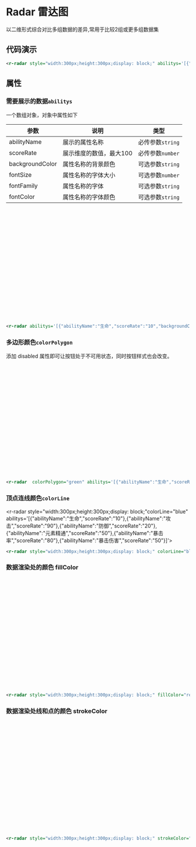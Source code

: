 # Radar 雷达图

以二维形式综合对比多组数据的差异,常用于比较2组或更多组数据集

## 代码演示

<r-radar abilitys='[{"abilityName":"生命","scoreRate":"10","backgroundColor":"red","fontSize":"30","fontColor":"blue"},{"abilityName":"攻击","scoreRate":"90"},{"abilityName":"防御","scoreRate":"20"},{"abilityName":"元素精通","scoreRate":"50"},{"abilityName":"暴击率","scoreRate":"80"},{"abilityName":"暴击伤害","scoreRate":"50"}]'></r-radar>

```xml
<r-radar style="width:300px;height:300px;display: block;" abilitys='[{"abilityName":"生命","scoreRate":"10","backgroundColor":"red","fontSize":"30","fontColor":"blue"},{"abilityName":"攻击","scoreRate":"90"},{"abilityName":"防御","scoreRate":"20"},{"abilityName":"元素精通","scoreRate":"50"},{"abilityName":"暴击率","scoreRate":"80"},{"abilityName":"暴击伤害","scoreRate":"50"}]'></r-radar>
```

## 属性

### 需要展示的数据`abilitys`

一个数组对象，对象中属性如下

| 参数     | 说明     | 类型                                     |
| -------- | -------- | ---------------------------------------- |
| abilityName      | 展示的属性名称 | 必传参数`string`           |
| scoreRate | 展示维度的数值，最大100 | 必传参数`number` |
| backgroundColor   | 属性名称的背景颜色 | 可选参数`string`                             |
| fontSize   | 属性名称的字体大小 | 可选参数`number`                             |
| fontFamily   | 属性名称的字体 | 可选参数`string`                             |
| fontColor   | 属性名称的字体颜色 | 可选参数`string`                             |

<r-radar style="width:300px;height:300px;display: block;"  abilitys='[{"abilityName":"生命","scoreRate":"10","backgroundColor":"red","fontSize":"30","fontColor":"blue"},{"abilityName":"攻击","scoreRate":"90"},{"abilityName":"防御","scoreRate":"20"},{"abilityName":"元素精通","scoreRate":"50"},{"abilityName":"暴击率","scoreRate":"80"},{"abilityName":"暴击伤害","scoreRate":"50"}]'></r-radar>

```xml
<r-radar abilitys='[{"abilityName":"生命","scoreRate":"10","backgroundColor":"red","fontSize":"30","fontColor":"blue"},{"abilityName":"攻击","scoreRate":"90"},{"abilityName":"防御","scoreRate":"20"},{"abilityName":"元素精通","scoreRate":"50"},{"abilityName":"暴击率","scoreRate":"80"},{"abilityName":"暴击伤害","scoreRate":"50"}]'></r-radar>
```

### 多边形颜色`colorPolygon`

添加 disabled 属性即可让按钮处于不可用状态，同时按钮样式也会改变。

<r-radar style="width:300px;height:300px;display: block;" colorPolygon="green"  abilitys='[{"abilityName":"生命","scoreRate":"10"},{"abilityName":"攻击","scoreRate":"90"},{"abilityName":"防御","scoreRate":"20"},{"abilityName":"元素精通","scoreRate":"50"},{"abilityName":"暴击率","scoreRate":"80"},{"abilityName":"暴击伤害","scoreRate":"50"}]'></r-radar>

```xml
<r-radar  colorPolygon="green" abilitys='[{"abilityName":"生命","scoreRate":"10"},{"abilityName":"攻击","scoreRate":"90"},{"abilityName":"防御","scoreRate":"20"},{"abilityName":"元素精通","scoreRate":"50"},{"abilityName":"暴击率","scoreRate":"80"},{"abilityName":"暴击伤害","scoreRate":"50"}]'></r-radar>
```

### 顶点连线颜色`colorLine`

<r-radar style="width:300px;height:300px;display: block;"colorLine="blue" abilitys='[{"abilityName":"生命","scoreRate":"10"},{"abilityName":"攻击","scoreRate":"90"},{"abilityName":"防御","scoreRate":"20"},{"abilityName":"元素精通","scoreRate":"50"},{"abilityName":"暴击率","scoreRate":"80"},{"abilityName":"暴击伤害","scoreRate":"50"}]'></r-radar>
```xml
<r-radar style="width:300px;height:300px;display: block;" colorLine="blue" abilitys='[{"abilityName":"生命","scoreRate":"10"},{"abilityName":"攻击","scoreRate":"90"},{"abilityName":"防御","scoreRate":"20"},{"abilityName":"元素精通","scoreRate":"50"},{"abilityName":"暴击率","scoreRate":"80"},{"abilityName":"暴击伤害","scoreRate":"50"}]'></r-radar>
```

### 数据渲染处的颜色 fillColor


<r-radar style="width:300px;height:300px;display: block;" fillColor="red" abilitys='[{"abilityName":"生命","scoreRate":"10"},{"abilityName":"攻击","scoreRate":"90"},{"abilityName":"防御","scoreRate":"20"},{"abilityName":"元素精通","scoreRate":"50"},{"abilityName":"暴击率","scoreRate":"80"},{"abilityName":"暴击伤害","scoreRate":"50"}]'></r-radar>
```xml
<r-radar style="width:300px;height:300px;display: block;" fillColor="red" abilitys='[{"abilityName":"生命","scoreRate":"10","backgroundColor":"red","fontSize":"30","fontColor":"blue"},{"abilityName":"攻击","scoreRate":"90"},{"abilityName":"防御","scoreRate":"20"},{"abilityName":"元素精通","scoreRate":"50"},{"abilityName":"暴击率","scoreRate":"80"},{"abilityName":"暴击伤害","scoreRate":"50"}]'></r-radar>
```

### 数据渲染处线和点的颜色 strokeColor


<r-radar style="width:300px;height:300px;display: block;" strokeColor="blue" abilitys='[{"abilityName":"生命","scoreRate":"10"},{"abilityName":"攻击","scoreRate":"90"},{"abilityName":"防御","scoreRate":"20"},{"abilityName":"元素精通","scoreRate":"50"},{"abilityName":"暴击率","scoreRate":"80"},{"abilityName":"暴击伤害","scoreRate":"50"}]'></r-radar>
```xml
<r-radar style="width:300px;height:300px;display: block;" strokeColor="blue"  abilitys='[{"abilityName":"生命","scoreRate":"10"},{"abilityName":"攻击","scoreRate":"90"},{"abilityName":"防御","scoreRate":"20"},{"abilityName":"元素精通","scoreRate":"50"},{"abilityName":"暴击率","scoreRate":"80"},{"abilityName":"暴击伤害","scoreRate":"50"}]'></r-radar>
```

